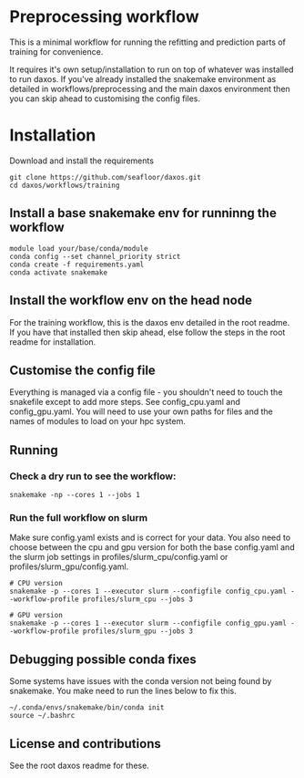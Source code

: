 # Preprocessing workflow

This is a minimal workflow for running the refitting and prediction parts of training for convenience. 

It requires it's own setup/installation to run on top of whatever was installed to run daxos. If you've already installed the snakemake environment as detailed in workflows/preprocessing and the main daxos environment then you can skip ahead to customising the config files.

# Installation
Download and install the requirements
```
git clone https://github.com/seafloor/daxos.git
cd daxos/workflows/training
```

## Install a base snakemake env for runninng the workflow
```
module load your/base/conda/module
conda config --set channel_priority strict
conda create -f requirements.yaml
conda activate snakemake
```

## Install the workflow env on the head node
For the training workflow, this is the daxos env detailed in the root readme. If you have that installed then skip ahead, else follow the steps in the root readme for installation.

## Customise the config file
Everything is managed via a config file - you shouldn't need to touch the snakefile except to add more steps.
See config_cpu.yaml and config_gpu.yaml. You will need to use your own paths for files and the names of modules to load on your hpc system.

## Running

### Check a dry run to see the workflow:
```
snakemake -np --cores 1 --jobs 1
```

### Run the full workflow on slurm

Make sure config.yaml exists and is correct for your data. You also need to choose between the cpu and gpu version for both the base config.yaml and the slurm job settings in profiles/slurm_cpu/config.yaml or profiles/slurm_gpu/config.yaml.

```
# CPU version
snakemake -p --cores 1 --executor slurm --configfile config_cpu.yaml --workflow-profile profiles/slurm_cpu --jobs 3

# GPU version
snakemake -p --cores 1 --executor slurm --configfile config_gpu.yaml --workflow-profile profiles/slurm_gpu --jobs 3
```

## Debugging possible conda fixes
Some systems have issues with the conda version not being found by snakemake. You make need to run the lines below to fix this.
```
~/.conda/envs/snakemake/bin/conda init
source ~/.bashrc
```

## License and contributions
See the root daxos readme for these.
